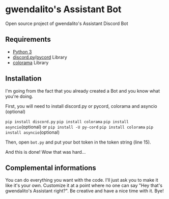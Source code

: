 # gwendalito's Assistant Bot
Open source project of gwendalito's Assistant Discord Bot

## Requirements
- [Python 3](https://www.python.org/downloads/)
- [discord.py](https://discordpy.readthedocs.io/en/stable/api.html)/[pycord](https://github.com/Pycord-Development/pycord) Library
- [colorama](https://pypi.org/project/colorama/) Library

## Installation
I'm going from the fact that you already created a Bot and you know what you're doing.

First, you will need to install discord.py or pycord, colorama and asyncio (optional)

```pip install discord.py```
```pip install colorama```
```pip install asyncio```(optional)
or
```pip install -U py-cord```
```pip install colorama```
```pip install asyncio```(optional)

Then, open `bot.py` and put your bot token in the token string (line 15).

And this is done! Wow that was hard...

## Complemental informations
You can do everything you want with the code. I'll just ask you to make it like it's your own. Customize it at a point where no one can say "Hey that's gwendalito's Assistant right?". Be creative and have a nice time with it. Bye!
